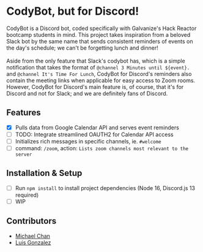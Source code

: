 # CodyBot, but for Discord!
CodyBot is a Discord bot, coded specifically with Galvanize's Hack Reactor bootcamp students in mind. This project takes inspiration from a beloved Slack bot by  the same name that sends consistent reminders of events on the day's schedule; we can't be forgetting lunch and dinner!\
\
Aside from the only feature that Slack's codybot has, which is a simple notification that takes the format of `@channel 3 Minutes until ${event}.` and `@channel It's Time For Lunch`, CodyBot for Discord's reminders also contain the meeting links when applicable for easy access to Zoom rooms. However, CodyBot for Discord's main feature is, of course, that it's for Discord and not for Slack; and we are definitely fans of Discord.

## Features
* [x] Pulls data from Google Calendar API and serves event reminders
* [ ] TODO: Integrate streamlined OAUTH2 for Calendar API access
* [ ] Initializes rich messages in specific channels, ie. `#welcome`
* [ ] command: `/zoom`, action: `Lists zoom channels most relevant to the server`

## Installation & Setup
* [ ] Run `npm install` to install project dependencies (Node 16, Discord.js 13 required)
* [ ] WIP

## Contributors
* [Michael Chan](https://github.com/WuksGG)
* [Luis Gonzalez](https://github.com/iistony)
